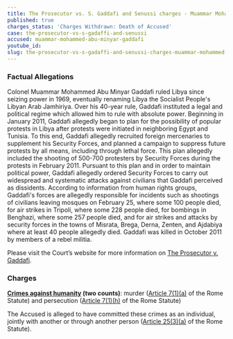 ```yaml
---
title: The Prosecutor vs. S. Gaddafi and Senussi charges - Muammar Mohammed Abu Minyar Gaddafi
published: true
charges_status: 'Charges Withdrawn: Death of Accused'
case: the-prosecutor-vs-s-gadaffi-and-senussi
accused: muammar-mohammed-abu-minyar-gaddafi
youtube_id:
slug: the-prosecutor-vs-s-gadaffi-and-senussi-charges-muammar-mohammed-abu-minyar-gaddafi
---
```



### Factual Allegations

Colonel Muammar Mohammed Abu Minyar Gaddafi ruled Libya since seizing power in 1969, eventually renaming Libya the Socialist People's Libyan Arab Jamhiriya. Over his 40-year rule, Gaddafi instituted a legal and political regime which allowed him to rule with absolute power. Beginning in January 2011, Gaddafi allegedly began to plan for the possibility of popular protests in Libya after protests were initiated in neighboring Egypt and Tunisia. To this end, Gaddafi allegedly recruited foreign mercenaries to supplement his Security Forces, and planned a campaign to suppress future protests by all means, including through lethal force. This plan allegedly included the shooting of 500-700 protesters by Security Forces during the protests in February 2011. Pursuant to this plan and in order to maintain political power, Gaddafi allegedly ordered Security Forces to carry out widespread and systematic attacks against civilians that Gaddafi perceived as dissidents. According to information from human rights groups, Gaddafi's forces are allegedly responsible for incidents such as shootings of civilians leaving mosques on February 25, where some 100 people died, for air strikes in Tripoli, where some 228 people died, for bombings in Benghazi, where some 257 people died, and for air strikes and attacks by security forces in the towns of Misrata, Brega, Derna, Zenten, and Ajdabiya where at least 40 people allegedly died. Gaddafi was killed in October 2011 by members of a rebel militia.

Please visit the Court’s website for more information on [The Prosecutor v. Gaddafi](https://www.icc-cpi.int/libya/gaddafi).

### Charges

**[Crimes against humanity](http://www.casematrixnetwork.org/case-m/klamberg-commentary/rome-statute/#c1171) (two counts)**: murder ([Article 7(1)(a)](http://www.casematrixnetwork.org/cmn-knowledge-hub/klamberg-commentary/elements-of-crime/#c2286) of the Rome Statute) and persecution ([Article 7(1)(h)](http://www.casematrixnetwork.org/cmn-knowledge-hub/klamberg-commentary/elements-of-crime/#c2298) of the Rome Statute)

The Accused is alleged to have committed these crimes as an individual, jointly with another or through another person ([Article 25(3)(a)](http://www.casematrixnetwork.org/case-m/klamberg-commentary/rome-statute/#c1198) of the Rome Statute).